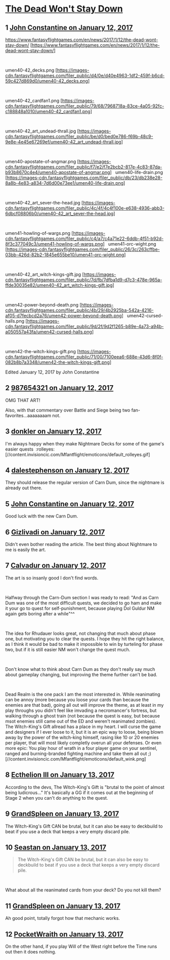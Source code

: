 # [The Dead Won&#039;t Stay Down](https://community.fantasyflightgames.com/topic/239535-the-dead-wont-stay-down/)

## 1 [John Constantine on January 12, 2017](https://community.fantasyflightgames.com/topic/239535-the-dead-wont-stay-down/?do=findComment&comment=2585691)

https://www.fantasyflightgames.com/en/news/2017/1/12/the-dead-wont-stay-down/ [https://www.fantasyflightgames.com/en/news/2017/1/12/the-dead-wont-stay-down/]

 

umen40-42_decks.png [https://images-cdn.fantasyflightgames.com/filer_public/d4/0e/d40e4963-1df2-459f-b6cd-59c427d869d0/umen40-42_decks.png]

 

umen40-42_cardfan1.png [https://images-cdn.fantasyflightgames.com/filer_public/79/68/7968718a-83ce-4a05-92fc-c188848a1010/umen40-42_cardfan1.png]

 

umen40-42_art_undead-thrall.jpg [https://images-cdn.fantasyflightgames.com/filer_public/be/d0/bed0e786-f69b-48c9-9e8e-4e45e67269ef/umen40-42_art_undead-thrall.jpg]

 

umen40-apostate-of-angmar.png [https://images-cdn.fantasyflightgames.com/filer_public/f7/e2/f7e2bcb2-817e-4c83-87da-b93b8670c4e4/umen40-apostate-of-angmar.png]   umen40-life-drain.png [https://images-cdn.fantasyflightgames.com/filer_public/db/23/db238e28-8a8b-4e83-a834-7d6d00e73ee1/umen40-life-drain.png]

 

umen40-42_art_sever-the-head.jpg [https://images-cdn.fantasyflightgames.com/filer_public/4c/4f/4c4f100e-e638-4936-abb3-6dbcf08806b0/umen40-42_art_sever-the-head.jpg]

 

umen41-howling-of-wargs.png [https://images-cdn.fantasyflightgames.com/filer_public/c4/a7/c4a71e22-6ddb-4f51-b92d-8f3c377049c3/umen41-howling-of-wargs.png]   umen41-orc-wight.png [https://images-cdn.fantasyflightgames.com/filer_public/26/3c/263cffbe-03bb-426d-82b2-1845e655be10/umen41-orc-wight.png]

 

umen40-42_art_witch-kings-gift.jpg [https://images-cdn.fantasyflightgames.com/filer_public/7d/fb/7dfba1d9-d7c3-478e-965a-ffde30035e82/umen40-42_art_witch-kings-gift.jpg]

 

umen42-power-beyond-death.png [https://images-cdn.fantasyflightgames.com/filer_public/4b/29/4b2925ba-542a-4216-af05-d7fecbcd2a76/umen42-power-beyond-death.png]   umen42-cursed-halls.png [https://images-cdn.fantasyflightgames.com/filer_public/9d/2f/9d2f1265-b89e-4a73-a94b-a050557a43fa/umen42-cursed-halls.png]

 

umen42-the-witch-kings-gift.png [https://images-cdn.fantasyflightgames.com/filer_public/71/00/7100eea6-688e-43d6-8f0f-082b8b7a3348/umen42-the-witch-kings-gift.png]

Edited January 12, 2017 by John Constantine

## 2 [987654321 on January 12, 2017](https://community.fantasyflightgames.com/topic/239535-the-dead-wont-stay-down/?do=findComment&comment=2585708)

OMG THAT ART!

Also, with that commentary over Battle and Siege being two fan-favorites...aaaaaaaam not.

## 3 [donkler on January 12, 2017](https://community.fantasyflightgames.com/topic/239535-the-dead-wont-stay-down/?do=findComment&comment=2585720)

I'm always happy when they make Nightmare Decks for some of the game's easier quests  :rolleyes: [//content.invisioncic.com/Mfantflight/emoticons/default_rolleyes.gif]

## 4 [dalestephenson on January 12, 2017](https://community.fantasyflightgames.com/topic/239535-the-dead-wont-stay-down/?do=findComment&comment=2585775)

They should release the regular version of Carn Dum, since the nightmare is already out there.

## 5 [John Constantine on January 12, 2017](https://community.fantasyflightgames.com/topic/239535-the-dead-wont-stay-down/?do=findComment&comment=2585867)

Good luck with the new Carn Dum.

## 6 [Gizlivadi on January 12, 2017](https://community.fantasyflightgames.com/topic/239535-the-dead-wont-stay-down/?do=findComment&comment=2585899)

Didn't even bother reading the article. The best thing about Nightmare to me is easily the art.

## 7 [Calvadur on January 12, 2017](https://community.fantasyflightgames.com/topic/239535-the-dead-wont-stay-down/?do=findComment&comment=2585969)

The art is so insanly good I don't find words.

 

Halfway through the Carn-Dum section I was ready to read: "And as Carn Dum was one of the most difficult quests, we decided to go ham and make it your go to quest for self-punishment, because playing Dol Guldur NM again gets boring after a while"^^

 

The idea for Rhudauer looks great, not changing that much about phase one, but motivating you to clear the quests. I hope they hit the right balance, as I think it would be bad to make it impossible to win by turteling for phase two, but if it is still easier NM won't change the quest much.

 

Don't know what to think about Carn Dum as they don't really say much about gameplay changing, but improving the theme further can't be bad. 

 

Dead Realm is the one pack I am the most interested in. While reanimating can be annoy (more because you loose your cards than because the enemies are that bad), going all out will improve the theme, as at least in my play throughs you didn't feel like imvading a necromancer's fortress, but walking through a ghost train (not because the quest is easy, but because msot enemies still came out of the ED and weren't reanimated zombies). The Witch-King's Gift allread has a place in my heart. I will curse the game and designers if I ever loose to it, but it is an epic way to loose, being blown away by the power of the witch-king himself, rasing like 10 or 20 enemies per player, that will most likely completly overun all your defenses. Or even more epic: You play hour of wrath in a four player game on your sentinel, ranged and burning-branded fighting machine and take them all out ;) [//content.invisioncic.com/Mfantflight/emoticons/default_wink.png] 

## 8 [Ecthelion III on January 13, 2017](https://community.fantasyflightgames.com/topic/239535-the-dead-wont-stay-down/?do=findComment&comment=2586663)

According to the devs, The Witch-King's Gift is "brutal to the point of almost being ludicrous…" It's basically a GG if it comes out at the beginning of Stage 2 when you can't do anything to the quest.

## 9 [GrandSpleen on January 13, 2017](https://community.fantasyflightgames.com/topic/239535-the-dead-wont-stay-down/?do=findComment&comment=2586716)

The Witch-King's Gift CAN be brutal, but it can also be easy to deckbuild to beat if you use a deck that keeps a very empty discard pile.  

## 10 [Seastan on January 13, 2017](https://community.fantasyflightgames.com/topic/239535-the-dead-wont-stay-down/?do=findComment&comment=2586750)

> The Witch-King's Gift CAN be brutal, but it can also be easy to deckbuild to beat if you use a deck that keeps a very empty discard pile.  

 

What about all the reanimated cards from your deck? Do you not kill them?

## 11 [GrandSpleen on January 13, 2017](https://community.fantasyflightgames.com/topic/239535-the-dead-wont-stay-down/?do=findComment&comment=2586964)

Ah good point, totally forgot how that mechanic works.

## 12 [PocketWraith on January 13, 2017](https://community.fantasyflightgames.com/topic/239535-the-dead-wont-stay-down/?do=findComment&comment=2587624)

On the other hand, if you play Will of the West right before the Time runs out then it does nothing.

